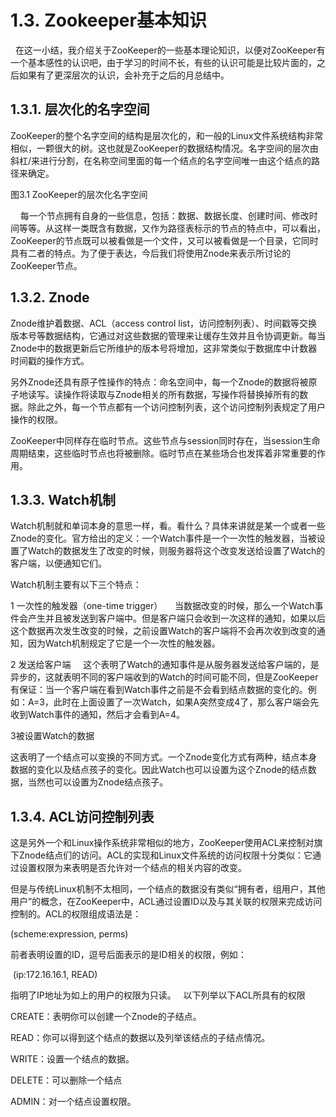# 1.3. Zookeeper基本知识
 
在这一小结，我介绍关于ZooKeeper的一些基本理论知识，以便对ZooKeeper有一个基本感性的认识吧，由于学习的时间不长，有些的认识可能是比较片面的，之后如果有了更深层次的认识，会补充于之后的月总结中。
 
## 1.3.1. 层次化的名字空间

ZooKeeper的整个名字空间的结构是层次化的，和一般的Linux文件系统结构非常相似，一颗很大的树。这也就是ZooKeeper的数据结构情况。名字空间的层次由斜杠/来进行分割，在名称空间里面的每一个结点的名字空间唯一由这个结点的路径来确定。

图3.1 ZooKeeper的层次化名字空间

    每一个节点拥有自身的一些信息，包括：数据、数据长度、创建时间、修改时间等等。从这样一类既含有数据，又作为路径表标示的节点的特点中，可以看出，ZooKeeper的节点既可以被看做是一个文件，又可以被看做是一个目录，它同时具有二者的特点。为了便于表达，今后我们将使用Znode来表示所讨论的ZooKeeper节点。
 
## 1.3.2. Znode

Znode维护着数据、ACL（access control list，访问控制列表）、时间戳等交换版本号等数据结构，它通过对这些数据的管理来让缓存生效并且令协调更新。每当Znode中的数据更新后它所维护的版本号将增加，这非常类似于数据库中计数器时间戳的操作方式。

另外Znode还具有原子性操作的特点：命名空间中，每一个Znode的数据将被原子地读写。读操作将读取与Znode相关的所有数据，写操作将替换掉所有的数据。除此之外，每一个节点都有一个访问控制列表，这个访问控制列表规定了用户操作的权限。

ZooKeeper中同样存在临时节点。这些节点与session同时存在，当session生命周期结束，这些临时节点也将被删除。临时节点在某些场合也发挥着非常重要的作用。

## 1.3.3. Watch机制

Watch机制就和单词本身的意思一样，看。看什么？具体来讲就是某一个或者一些Znode的变化。官方给出的定义：一个Watch事件是一个一次性的触发器，当被设置了Watch的数据发生了改变的时候，则服务器将这个改变发送给设置了Watch的客户端，以便通知它们。

Watch机制主要有以下三个特点：

1 一次性的触发器（one-time trigger）
    当数据改变的时候，那么一个Watch事件会产生并且被发送到客户端中。但是客户端只会收到一次这样的通知，如果以后这个数据再次发生改变的时候，之前设置Watch的客户端将不会再次收到改变的通知，因为Watch机制规定了它是一个一次性的触发器。

2 发送给客户端
    这个表明了Watch的通知事件是从服务器发送给客户端的，是异步的，这就表明不同的客户端收到的Watch的时间可能不同，但是ZooKeeper有保证：当一个客户端在看到Watch事件之前是不会看到结点数据的变化的。例如：A=3，此时在上面设置了一次Watch，如果A突然变成4了，那么客户端会先收到Watch事件的通知，然后才会看到A=4。

3被设置Watch的数据

这表明了一个结点可以变换的不同方式。一个Znode变化方式有两种，结点本身数据的变化以及结点孩子的变化。因此Watch也可以设置为这个Znode的结点数据，当然也可以设置为Znode结点孩子。
 
## 1.3.4. ACL访问控制列表

这是另外一个和Linux操作系统非常相似的地方，ZooKeeper使用ACL来控制对旗下Znode结点们的访问。ACL的实现和Linux文件系统的访问权限十分类似：它通过设置权限为来表明是否允许对一个结点的相关内容的改变。

但是与传统Linux机制不太相同，一个结点的数据没有类似“拥有者，组用户，其他用户”的概念，在ZooKeeper中，ACL通过设置ID以及与其关联的权限来完成访问控制的。ACL的权限组成语法是：

(scheme:expression, perms)

前者表明设置的ID，逗号后面表示的是ID相关的权限，例如：

 (ip:172.16.16.1, READ)

指明了IP地址为如上的用户的权限为只读。
 
以下列举以下ACL所具有的权限

CREATE：表明你可以创建一个Znode的子结点。

READ：你可以得到这个结点的数据以及列举该结点的子结点情况。

WRITE：设置一个结点的数据。

DELETE：可以删除一个结点

ADMIN：对一个结点设置权限。
